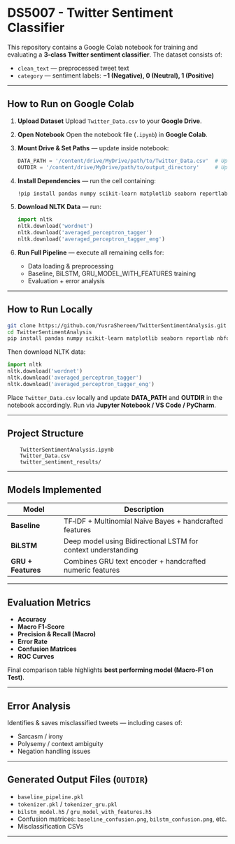 # DS5007 - Twitter Sentiment Classifier

This repository contains a Google Colab notebook for training and evaluating a **3‑class Twitter sentiment classifier**. The dataset consists of:

* `clean_text` — preprocessed tweet text
* `category` — sentiment labels: **−1 (Negative), 0 (Neutral), 1 (Positive)**

---

## How to Run on Google Colab

1. **Upload Dataset**
   Upload `Twitter_Data.csv` to your **Google Drive**.

2. **Open Notebook**
   Open the notebook file (`.ipynb`) in **Google Colab**.

3. **Mount Drive & Set Paths** — update inside notebook:

   ```python
   DATA_PATH = '/content/drive/MyDrive/path/to/Twitter_Data.csv'  # Update
   OUTDIR = '/content/drive/MyDrive/path/to/output_directory'     # Update
   ```

4. **Install Dependencies** — run the cell containing:

   ```bash
   !pip install pandas numpy scikit-learn matplotlib seaborn reportlab nbformat tensorflow nltk
   ```

5. **Download NLTK Data** — run:

   ```python
   import nltk
   nltk.download('wordnet')
   nltk.download('averaged_perceptron_tagger')
   nltk.download('averaged_perceptron_tagger_eng')
   ```

6. **Run Full Pipeline** — execute all remaining cells for:

   * Data loading & preprocessing
   * Baseline, BiLSTM, GRU_MODEL_WITH_FEATURES training
   * Evaluation + error analysis

---

## How to Run Locally

```bash
git clone https://github.com/YusraShereen/TwitterSentimentAnalysis.git
cd TwitterSentimentAnalysis
pip install pandas numpy scikit-learn matplotlib seaborn reportlab nbformat tensorflow nltk
```

Then download NLTK data:

```python
import nltk
nltk.download('wordnet')
nltk.download('averaged_perceptron_tagger')
nltk.download('averaged_perceptron_tagger_eng')
```

Place `Twitter_Data.csv` locally and update **DATA_PATH** and **OUTDIR** in the notebook accordingly. Run via **Jupyter Notebook / VS Code / PyCharm**.

---

## Project Structure

```
	TwitterSentimentAnalysis.ipynb  
	Twitter_Data.csv      
	twitter_sentiment_results/
```

---

##  Models Implemented

| Model              | Description                                                   |
| ------------------ | ------------------------------------------------------------- |
| **Baseline**       | TF‑IDF + Multinomial Naive Bayes + handcrafted features       |
| **BiLSTM**         | Deep model using Bidirectional LSTM for context understanding |
| **GRU + Features** | Combines GRU text encoder + handcrafted numeric features      |

---

##  Evaluation Metrics

* **Accuracy**
* **Macro F1‑Score** 
* **Precision & Recall (Macro)**
* **Error Rate**
* **Confusion Matrices**
* **ROC Curves**

 Final comparison table highlights **best performing model (Macro‑F1 on Test)**.

---

##  Error Analysis

Identifies & saves misclassified tweets — including cases of:

* Sarcasm / irony
* Polysemy / context ambiguity
* Negation handling issues

---

## Generated Output Files (`OUTDIR`)

* `baseline_pipeline.pkl`
* `tokenizer.pkl` / `tokenizer_gru.pkl`
* `bilstm_model.h5` / `gru_model_with_features.h5`
* Confusion matrices: `baseline_confusion.png`, `bilstm_confusion.png`, etc.
* Misclassification CSVs
---
